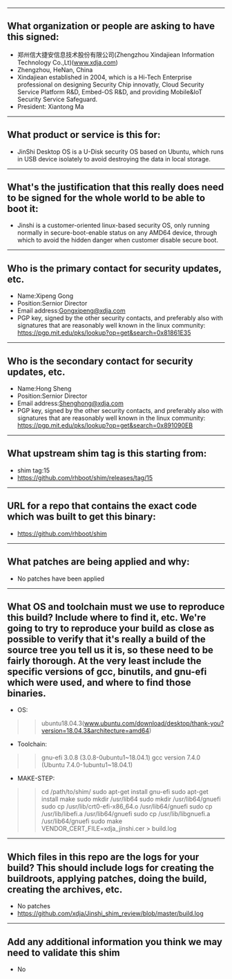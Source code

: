 -------------------------------------------------------------------------------
What organization or people are asking to have this signed:
-------------------------------------------------------------------------------
- 郑州信大捷安信息技术股份有限公司(Zhengzhou Xindajiean Information Technology Co.,Lt)(www.xdja.com)
- Zhengzhou, HeNan, China
- Xindajiean established in 2004, which is a Hi-Tech Enterprise professional on designing Security Chip innovatly, Cloud Security Service Platform R&D, Embed-OS R&D, and providing Mobile&IoT Security Service Safeguard.
- President: Xiantong Ma

-------------------------------------------------------------------------------
What product or service is this for:
-------------------------------------------------------------------------------
- JinShi Desktop OS is a U-Disk security OS based on Ubuntu, which runs in USB device isolately to avoid destroying the data in local storage.

-------------------------------------------------------------------------------
What's the justification that this really does need to be signed for the whole world to be able to boot it:
-------------------------------------------------------------------------------
- Jinshi is a customer-oriented linux-based security OS, only running normally in secure-boot-enable status on any AMD64 device, through which to avoid the hidden danger when customer disable secure boot.

-------------------------------------------------------------------------------
Who is the primary contact for security updates, etc.
-------------------------------------------------------------------------------
- Name:Xipeng Gong
- Position:Sernior Director
- Email address:Gongxipeng@xdja.com
- PGP key, signed by the other security contacts, and preferably also with signatures that are reasonably well known in the linux community:
    https://pgp.mit.edu/pks/lookup?op=get&search=0x81861E35
    
-------------------------------------------------------------------------------
Who is the secondary contact for security updates, etc.
-------------------------------------------------------------------------------
- Name:Hong Sheng
- Position:Sernior Director
- Email address:Shenghong@xdja.com
- PGP key, signed by the other security contacts, and preferably also with signatures that are reasonably well known in the linux community:
    https://pgp.mit.edu/pks/lookup?op=get&search=0x891090EB

-------------------------------------------------------------------------------
What upstream shim tag is this starting from:
-------------------------------------------------------------------------------
- shim tag:15
- https://github.com/rhboot/shim/releases/tag/15

-------------------------------------------------------------------------------
URL for a repo that contains the exact code which was built to get this binary:
-------------------------------------------------------------------------------
- https://github.com/rhboot/shim 

-------------------------------------------------------------------------------
What patches are being applied and why:
-------------------------------------------------------------------------------
- No patches have been applied

-------------------------------------------------------------------------------
What OS and toolchain must we use to reproduce this build?  Include where to find it, etc.  We're going to try to reproduce your build as close as possible to verify that it's really a build of the source tree you tell us it is, so these need to be fairly thorough. At the very least include the specific versions of gcc, binutils, and gnu-efi which were used, and where to find those binaries.
-------------------------------------------------------------------------------
- OS:
>>ubuntu18.04.3(www.ubuntu.com/download/desktop/thank-you?version=18.04.3&architecture=amd64)
- Toolchain:
>>gnu-efi 3.0.8 (3.0.8-0ubuntu1~18.04.1)
>>gcc version 7.4.0 (Ubuntu 7.4.0-1ubuntu1~18.04.1)
- MAKE-STEP:
>>cd /path/to/shim/
>>sudo apt-get install gnu-efi
>>sudo apt-get install make
>>sudo mkdir /usr/lib64
>>sudo mkdir /usr/lib64/gnuefi
>>sudo cp /usr/lib/crt0-efi-x86_64.o /usr/lib64/gnuefi
>>sudo cp /usr/lib/libefi.a  /usr/lib64/gnuefi
>>sudo cp /usr/lib/libgnuefi.a /usr/lib64/gnuefi
>>sudo make VENDOR_CERT_FILE=xdja_jinshi.cer > build.log

-------------------------------------------------------------------------------
Which files in this repo are the logs for your build?   This should include logs for creating the buildroots, applying patches, doing the build, creating the archives, etc.
-------------------------------------------------------------------------------
- No patches
- https://github.com/xdja/Jinshi_shim_review/blob/master/build.log

-------------------------------------------------------------------------------
Add any additional information you think we may need to validate this shim
-------------------------------------------------------------------------------
- No
